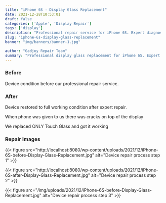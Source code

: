 ```yaml
---
title: "iPhone 6S - Display Glass Replacement"
date: 2021-12-28T10:53:01
draft: false
categories: ['Apple', 'Display Repair']
tags: ['display']
description: "Professional repair service for iPhone 6S. Expert diagnosis and quality repairs in Bangalore."
slug: "iphone-6s-display-glass-replacement"
banner: "img/banners/banner-1.jpg"

author: "Gadjoy Repair Team"
summary: "Professional display glass replacement for iPhone 6S. Expert technicians, quality parts, warranty included."
---
```


### Before

Device condition before our professional repair service.

### After

Device restored to full working condition after expert repair.

When phone was given to us there was cracks on top of the display

We replaced ONLY Touch Glass and got it working

### Repair Images

{{< figure src="http://localhost:8080/wp-content/uploads/2021/12/iPhone-6S-before-Display-Glass-Replacement.jpg" alt="Device repair process step 1" >}}

{{< figure src="http://localhost:8080/wp-content/uploads/2021/12/iPhone-6S-after-Display-Glass-Replacement.jpg" alt="Device repair process step 2" >}}

{{< figure src="/img/uploads/2021/12/iPhone-6S-before-Display-Glass-Replacement.jpg" alt="Device repair process step 3" >}}

